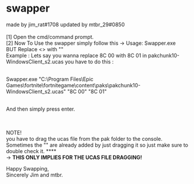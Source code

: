 # swapper 
made by jim_rat#1708 updated by mtbr_29#0850 <br><br>
[1] Open the cmd/command prompt. <br>
[2] Now To Use the swapper simply follow this -> Usage: Swapper.exe <ucas-file> <hex-to-search> <hex-to-replace> <br>
BUT Replace <> with "" <br>
Example : Lets say you wanna replace 8C 00 with 8C 01 in pakchunk10-WindowsClient_s2.ucas you have to do this : <br><br>

Swapper.exe "C:\Program Files\Epic Games\fortnite\fortnitegame\content\paks\pakchunk10-WindowsClient_s2.ucas" "8C 00" "8C 01" <br><br>
 
And then simply press enter. <br><br><br>


NOTE!<br>
you have to drag the ucas file from the pak folder to the console. Sometimes the "" are already added by just dragging it so just make sure to double check it. ****<br>
-> **THIS ONLY IMPLIES FOR THE UCAS FILE DRAGGING!** <br>


Happy Swapping,<br> 
Sincerely Jim and mtbr. <br>

